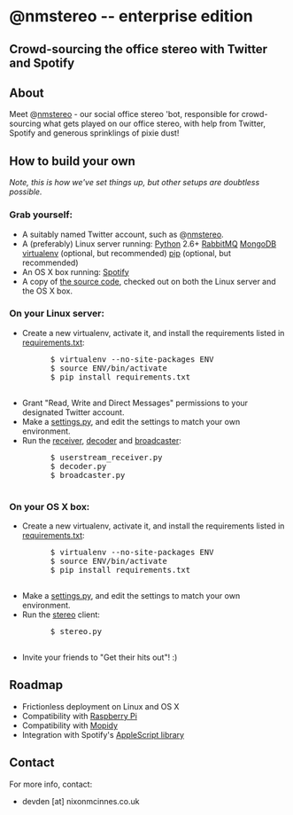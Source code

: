 # @nmstereo -- enterprise edition

## Crowd-sourcing the office stereo with Twitter and Spotify

## About

Meet @[nmstereo](http://twitter.com/nmstereo) - our social office stereo 'bot,
 responsible for crowd-sourcing what gets played on our office stereo, with
 help from Twitter, Spotify and generous sprinklings of pixie dust!

## How to build your own

_Note, this is how we've set things up, but other setups are doubtless possible._

### Grab yourself:

* A suitably named Twitter account, such as @[nmstereo](http://twitter.com/nmstereo).
* A (preferably) Linux server running: 
    [Python](http://www.python.org/) 2.6+
    [RabbitMQ](http://www.rabbitmq.com/)
    [MongoDB](http://www.mongodb.org/)
    [virtualenv](http://www.virtualenv.org/) (optional, but recommended)
    [pip](http://www.pip-installer.org/) (optional, but recommended)
* An OS X box running:
    [Spotify](http://www.spotify.com/)
* A copy of [the source code](https://github.com/nixmc/nmstereo-enterprise-edition), checked out on both the Linux server and the OS X box.

### On your Linux server:

* Create a new virtualenv, activate it, and install the requirements listed in [requirements.txt](https://github.com/nixmc/nmstereo-enterprise-edition/blob/master/requirements.txt):
    <pre>
        $ virtualenv --no-site-packages ENV
        $ source ENV/bin/activate
        $ pip install requirements.txt
    </pre>
* Grant "Read, Write and Direct Messages" permissions to your designated Twitter account. 
* Make a [settings.py](https://github.com/nixmc/nmstereo-enterprise-edition/blob/master/src/settings.example.py), and edit the settings to match your own environment.
* Run the [receiver](https://github.com/nixmc/nmstereo-enterprise-edition/blob/master/src/userstream_receiver.py), [decoder](https://github.com/nixmc/nmstereo-enterprise-edition/blob/master/src/decoder.py) and [broadcaster](https://github.com/nixmc/nmstereo-enterprise-edition/blob/master/src/broadcaster.py):
    <pre>
        $ userstream_receiver.py
        $ decoder.py
        $ broadcaster.py
    </pre>

### On your OS X box:

* Create a new virtualenv, activate it, and install the requirements listed in [requirements.txt](https://github.com/nixmc/nmstereo-enterprise-edition/blob/master/requirements.txt):
    <pre>
        $ virtualenv --no-site-packages ENV
        $ source ENV/bin/activate
        $ pip install requirements.txt
    </pre>
* Make a [settings.py](https://github.com/nixmc/nmstereo-enterprise-edition/blob/master/src/settings.example.py), and edit the settings to match your own environment.
* Run the [stereo](https://github.com/nixmc/nmstereo-enterprise-edition/blob/master/src/stereo.py) client:
    <pre>
        $ stereo.py
    </pre>
* Invite your friends to "Get their hits out"! :)

## Roadmap

* Frictionless deployment on Linux and OS X
* Compatibility with [Raspberry Pi](http://www.raspberrypi.org/)
* Compatibility with [Mopidy](https://github.com/mopidy/mopidy)
* Integration with Spotify's [AppleScript library](http://developer.spotify.com/blog/archives/2011/05/27/spotify-051-for-mac-%E2%80%94-now-with-applescript-support/)

## Contact

For more info, contact:

* devden [at] nixonmcinnes.co.uk